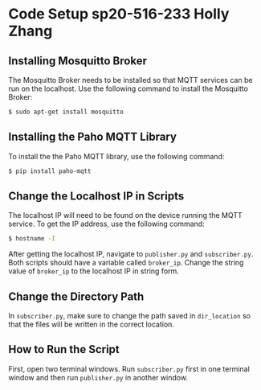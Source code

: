 # Code Setup sp20-516-233 Holly Zhang

## Installing Mosquitto Broker

The Mosquitto Broker needs to be installed so that MQTT services can be run on 
the localhost. Use the following command to install the Mosquitto Broker:

```bash
$ sudo apt-get install mosquitto
```

## Installing the Paho MQTT Library

To install the the Paho MQTT library, use the following command:

```bash
$ pip install paho-mqtt
``` 

## Change the Localhost IP in Scripts

The localhost IP will need to be found on the device running the MQTT service. 
To get the IP address, use the following command:

```bash
$ hostname -I
``` 
After getting the localhost IP, navigate to `publisher.py` and `subscriber.py`. 
Both scripts should have a variable called `broker_ip`. Change the string value 
of `broker_ip` to the localhost IP in string form.

## Change the Directory Path

In `subscriber.py`, make sure to change the path saved in `dir_location` so that 
the files will be written in the correct location.

## How to Run the Script

First, open two terminal windows. Run `subscriber.py` first in one terminal 
window and then run `publisher.py` in another window.



  